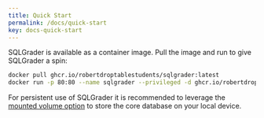 ```yaml
---
title: Quick Start
permalink: /docs/quick-start
key: docs-quick-start
---
```


SQLGrader is available as a container image. Pull the image and run to give SQLGrader a spin:

```bash
docker pull ghcr.io/robertdroptablestudents/sqlgrader:latest
docker run -p 80:80 --name sqlgrader --privileged -d ghcr.io/robertdroptablestudents/sqlgrader:latest
```

For persistent use of SQLGrader it is recommended to leverage the [mounted volume option](/docs/options#container) to store the core database on your local device.
